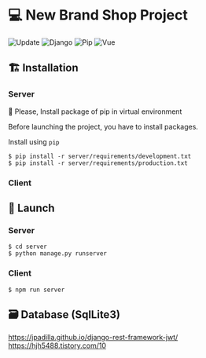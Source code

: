 # :computer: New Brand Shop Project

![Update](https://img.shields.io/github/last-commit/dh00023/newbrandshop)
![Django](https://img.shields.io/badge/Django-v2.2.6-green)
![Pip](https://img.shields.io/badge/pypi-v19.3.1-blue)
![Vue](https://img.shields.io/badge/vue-3.11.0-green.svg)


## :building_construction: Installation

### Server

:rotating_light: Please, Install package of pip in virtual environment

Before launching the project, you have to install packages.

Install using `pip`

```
$ pip install -r server/requirements/development.txt
$ pip install -r server/requirements/production.txt
```

### Client


## :rocket: Launch

### Server

```
$ cd server
$ python manage.py runserver
```

### Client

```
$ npm run server
```

## :card_file_box: Database (SqlLite3)


https://jpadilla.github.io/django-rest-framework-jwt/
https://hjh5488.tistory.com/10